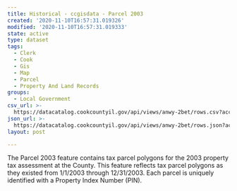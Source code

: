 ```yaml
---
title: Historical - ccgisdata - Parcel 2003
created: '2020-11-10T16:57:31.019326'
modified: '2020-11-10T16:57:31.019333'
state: active
type: dataset
tags:
  - Clerk
  - Cook
  - Gis
  - Map
  - Parcel
  - Property And Land Records
groups:
  - Local Government
csv_url: >-
  https://datacatalog.cookcountyil.gov/api/views/anwy-2bet/rows.csv?accessType=DOWNLOAD
json_url: >-
  https://datacatalog.cookcountyil.gov/api/views/anwy-2bet/rows.json?accessType=DOWNLOAD
layout: post

---
```

The Parcel 2003 feature contains tax parcel polygons for the 2003 property tax assessment at the County. This feature reflects tax parcel polygons as they existed from 1/1/2003 through 12/31/2003. Each parcel is uniquely identified with a Property Index Number (PIN).
